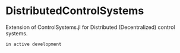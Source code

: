 # DistributedControlSystems

Extension of ControlSystems.jl for Distributed (Decentralized) control systems.

```info
in active development
```